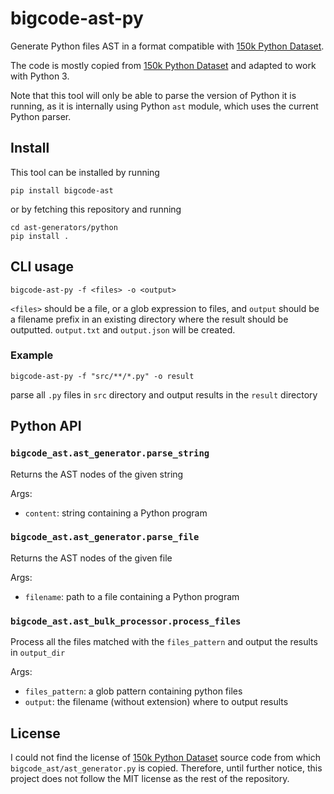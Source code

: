 # bigcode-ast-py

Generate Python files AST in a format compatible with [150k Python Dataset][1].

The code is mostly copied from [150k Python Dataset][1] and adapted to work with Python 3.

Note that this tool will only be able to parse the version of Python it is running,
as it is internally using Python `ast` module, which uses the current Python parser.

## Install

This tool can be installed by running

```
pip install bigcode-ast
```

or by fetching this repository and running

```
cd ast-generators/python
pip install .
```

## CLI usage

```
bigcode-ast-py -f <files> -o <output>
```

`<files>` should be a file, or a glob expression to files, and `output`
should be a filename prefix in an existing directory where the result should be outputted.
`output.txt` and `output.json` will be created.

### Example

```
bigcode-ast-py -f "src/**/*.py" -o result
```

parse all `.py` files in `src` directory and output results in the `result` directory


## Python API

### `bigcode_ast.ast_generator.parse_string`

Returns the AST nodes of the given string

Args:

* `content`: string containing a Python program


### `bigcode_ast.ast_generator.parse_file`

Returns the AST nodes of the given file

Args:

* `filename`: path to a file containing a Python program

### `bigcode_ast.ast_bulk_processor.process_files`

Process all the files matched with the `files_pattern` and output the results in `output_dir`

Args:

* `files_pattern`: a glob pattern containing python files
* `output`: the filename (without extension) where to output results

## License

I could not find the license of [150k Python Dataset][1] source code from which
`bigcode_ast/ast_generator.py` is copied.
Therefore, until further notice, this project does not follow the MIT license as the rest of the repository.


[1]: http://www.srl.inf.ethz.ch/py150.php
